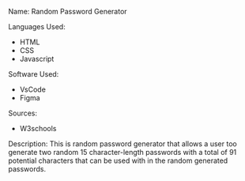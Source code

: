 Name: Random Password Generator

Languages Used:

- HTML
- CSS
- Javascript

Software Used: 
- VsCode
- Figma

Sources: 
- W3schools

Description: This is random password generator that allows a user too generate two random 15 character-length passwords with a total of 91 potential characters that can be used with in the random generated passwords. 


